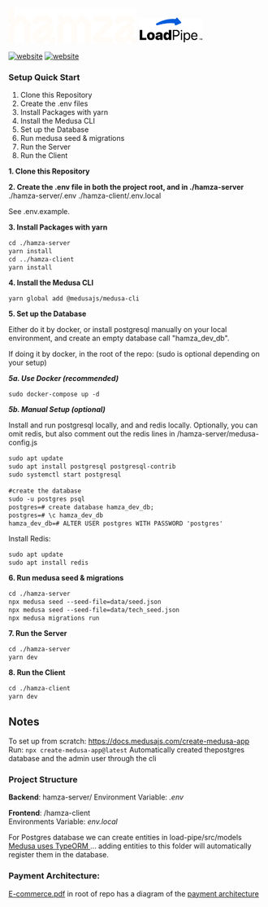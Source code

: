 <img src="branding/hamza.png" height="70"/>    
<img src="branding/LoadPipe.svg" height="50"/>

[![website](https://img.shields.io/badge/website-blue '')](https://hamza.biz) [![website](https://img.shields.io/badge/dev_site-red '')](https://hamza.biz)

### Setup Quick Start

1. Clone this Repository
2. Create the .env files 
3. Install Packages with yarn
4. Install the Medusa CLI
5. Set up the Database
6. Run medusa seed & migrations
7. Run the Server
8. Run the Client


**1. Clone this Repository**


**2. Create the .env file in both the project root, and in ./hamza-server**
./hamza-server/.env
./hamza-client/.env.local


See .env.example. 

**3. Install Packages with yarn**


```
cd ./hamza-server
yarn install
cd ../hamza-client
yarn install 
```


**4. Install the Medusa CLI**

```
yarn global add @medusajs/medusa-cli
```


**5. Set up the Database**

Either do it by docker, or install postgresql manually on your local environment, and create an empty database call "hamza_dev_db". 

If doing it by docker, in the root of the repo: 
(sudo is optional depending on your setup) 

***5a. Use Docker (recommended)***

```
sudo docker-compose up -d
```

***5b. Manual Setup (optional)***

Install and run postgresql locally, and and redis locally. Optionally, you can omit redis, but also comment out the redis lines in /hamza-server/medusa-config.js
```
sudo apt update
sudo apt install postgresql postgresql-contrib
sudo systemctl start postgresql

#create the database
sudo -u postgres psql
postgres=# create database hamza_dev_db;
postgres=# \c hamza_dev_db
hamza_dev_db=# ALTER USER postgres WITH PASSWORD 'postgres'
```

Install Redis: 
```
sudo apt update
sudo apt install redis 
```

**6. Run medusa seed & migrations** 

```
cd ./hamza-server
npx medusa seed --seed-file=data/seed.json
npx medusa seed --seed-file=data/tech_seed.json 
npx medusa migrations run
```


**7. Run the Server** 

```
cd ./hamza-server
yarn dev
```


**8. Run the Client** 

```
cd ./hamza-client
yarn dev
```


## Notes

To set up from scratch:
https://docs.medusajs.com/create-medusa-app
Run: `npx create-medusa-app@latest`
Automatically created thepostgres database and the admin user through the cli


### Project Structure

**Backend**: hamza-server/
Environment Variable: _.env_

**Frontend**: /hamza-client    
Environments Variable: _env.local_   

For Postgres database we can create entities in load-pipe/src/models
[Medusa uses TypeORM ](https://docs.medusajs.com/development/entities/overview) ... adding entities to this folder will automatically register them in the database.

### Payment Architecture:
[E-commerce.pdf](/E-commerce.pdf) in root of repo has a diagram of the [payment architecture](https://docs.medusajs.com/modules/carts-and-checkout/payment)


